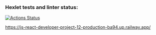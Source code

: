 ### Hexlet tests and linter status:
[![Actions Status](https://github.com/vadim-boot/js-react-developer-project-12/workflows/hexlet-check/badge.svg)](https://github.com/vadim-boot/js-react-developer-project-12/actions)

https://js-react-developer-project-12-production-ba94.up.railway.app/
